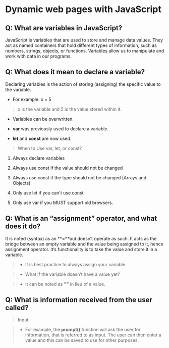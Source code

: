 # Dynamic web pages with JavaScript

## Q: What are variables in JavaScript?

JavaScript is variables that are used to store and manage data values. They act as named containers that hold different types of information, such as numbers, strings, objects, or functions. Variables allow us to manipulate and work with data in our programs.

## Q: What does it mean to declare a variable?

Declaring variables is the action of storing (assigning) the specific value to the variable.

- For example: x = 5

> x is the variable and 5 is the value stored within it.

- Variables can be overwritten.

- **var** was previously used to declare a variable.

- **let** and **const** are now used.

> When to Use var, let, or const?

1. Always declare variables

2. Always use const if the value should not be changed

3. Always use const if the type should not be changed (Arrays and Objects)

4. Only use let if you can't use const

5. Only use var if you MUST support old browsers.

## Q: What is an “assignment” operator, and what does it do?

It is noted (syntax) as an **=**but doesn’t operate as such. It acts as the bridge between an empty variable and the value being assigned to it, hence assignment operator. It’s functionailty is to take the value and store it in a variable.

> - It is best practice to always assign your variable.

> - What if the variable doesn’t have a value yet?

> - It can be noted as **""** in lieu of a value.

## Q: What is information received from the user called?

> Input.

> - For example, the **prompt()** function will ask the user for information, that is referred to as input. The user can then enter a value and this can be saved to use for other purposes.
